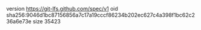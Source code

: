 version https://git-lfs.github.com/spec/v1
oid sha256:9046d1bc87156856a7c17a19cccf86234b202ec627c4a398f1bc62c236a6e73e
size 35423
